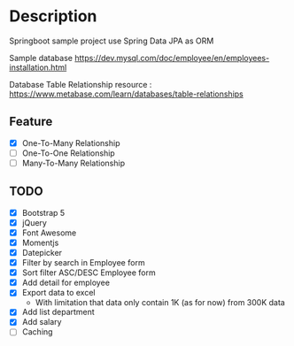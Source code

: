 # Description

Springboot sample project use Spring Data JPA as ORM

Sample database <https://dev.mysql.com/doc/employee/en/employees-installation.html>

Database Table Relationship resource : <https://www.metabase.com/learn/databases/table-relationships>

## Feature

- [x] One-To-Many Relationship
- [ ] One-To-One Relationship
- [ ] Many-To-Many Relationship

## TODO

- [x] Bootstrap 5
- [x] jQuery
- [x] Font Awesome
- [x] Momentjs
- [x] Datepicker
- [x] Filter by search in Employee form 
- [x] Sort filter ASC/DESC Employee form
- [x] Add detail for employee
- [x] Export data to excel 
  - With limitation that data only contain 1K (as for now) from 300K data
- [x] Add list department
- [x] Add salary
- [ ] Caching
